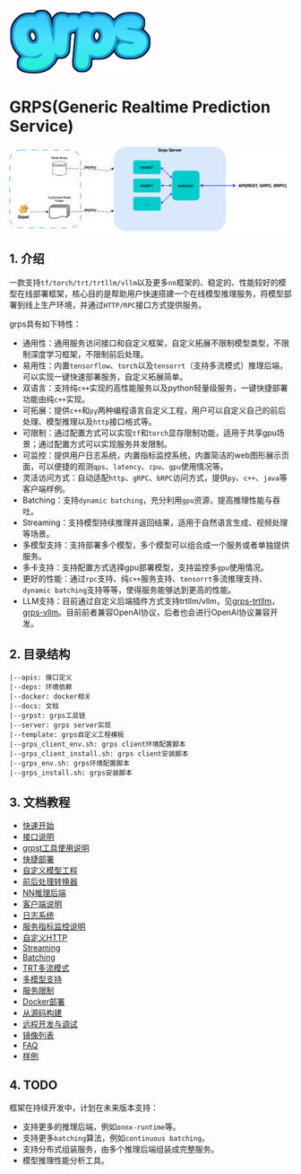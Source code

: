 ![grps.png](./docs/grps.png)

# GRPS(Generic Realtime Prediction Service)

![grps_outline.png](./docs/grps_outline.png)

## 1. 介绍

一款支持```tf/torch/trt/trtllm/vllm```以及更多```nn```框架的、稳定的、性能较好的模型在线部署框架，核心目的是帮助用户快速搭建一个在线模型推理服务，将模型部署到线上生产环境，并通过```HTTP/RPC```接口方式提供服务。

grps具有如下特性：

* 通用性：通用服务访问接口和自定义框架，自定义拓展不限制模型类型，不限制深度学习框架，不限制前后处理。
* 易用性：内置```tensorflow```、```torch```以及```tensorrt```（支持多流模式）推理后端，可以实现一键快速部署服务，自定义拓展简单。
* 双语言：支持纯```c++```实现的高性能服务以及python轻量级服务，一键快捷部署功能由纯```c++```实现。
* 可拓展：提供```c++```和```py```两种编程语言自定义工程，用户可以自定义自己的前后处理、模型推理以及```http```接口格式等。
* 可限制：通过配置方式可以实现```tf```和```torch```显存限制功能，适用于共享gpu场景；通过配置方式可以实现服务并发限制。
* 可监控：提供用户日志系统，内置指标监控系统，内置简洁的web图形展示页面，可以便捷的观测```qps```、```latency```、```cpu```、```gpu```使用情况等。
* 灵活访问方式：自动适配```http```、```gRPC```、```bRPC```访问方式，提供```py```、```c++```、```java```等客户端样例。
* Batching：支持```dynamic batching```，充分利用```gpu```资源，提高推理性能与吞吐。
* Streaming：支持模型持续推理并返回结果，适用于自然语言生成、视频处理等场景。
* 多模型支持：支持部署多个模型，多个模型可以组合成一个服务或者单独提供服务。
* 多卡支持：支持配置方式选择gpu部署模型，支持监控多```gpu```使用情况。
* 更好的性能：通过```rpc```支持、纯```c++```服务支持、```tensorrt```多流推理支持、```dynamic batching```支持等等，使得服务能够达到更高的性能。
* LLM支持：目前通过自定义后端插件方式支持trtllm/vllm，见[grps-trtllm](https://github.com/NetEase-Media/grps_trtllm)，[grps-vllm](https://github.com/NetEase-Media/grps_examples/tree/master/py_examples/vllm)。目前前者兼容OpenAI协议，后者也会进行OpenAI协议兼容开发。

## 2. 目录结构

```
|--apis: 接口定义
|--deps: 环境依赖
|--docker: docker相关
|--docs: 文档
|--grpst: grps工具链
|--server: grps server实现
|--template: grps自定义工程模板
|--grps_client_env.sh: grps client环境配置脚本
|--grps_client_install.sh: grps client安装脚本
|--grps_env.sh: grps环境配置脚本
|--grps_install.sh: grps安装脚本
```

## 3. 文档教程

* [快速开始](./docs/1_QuickStart.md)
* [接口说明](./docs/2_Interface.md)
* [grpst工具使用说明](./docs/3_Grpst.md)
* [快捷部署](./docs/4_QuickDeploy.md)
* [自定义模型工程](./docs/5_Customized.md)
* [前后处理转换器](./docs/6_InternalConverter.md)
* [NN推理后端](./docs/7_InternalInferer.md)
* [客户端说明](./docs/8_Client.md)
* [日志系统](./docs/9_Logger.md)
* [服务指标监控说明](./docs/10_Monitor.md)
* [自定义HTTP](./docs/11_CustomizedHttp.md)
* [Streaming](./docs/12_Streaming.md)
* [Batching](./docs/13_Batching.md)
* [TRT多流模式](./docs/20_TrtMultiStream.md)
* [多模型支持](./docs/14_MultiModels.md)
* [服务限制](./docs/15_ServiceLimit.md)
* [Docker部署](./docs/16_DockerDeploy.md)
* [从源码构建](./docs/17_BuildFromSources.md)
* [远程开发与调试](./docs/18_RemoteDev.md)
* [镜像列表](./docs/19_ImageList.md)
* [FAQ](./docs/90_FAQ.md)
* [样例](https://github.com/NetEase-Media/grps_examples)

## 4. TODO

框架在持续开发中，计划在未来版本支持：

* 支持更多的推理后端，例如```onnx-runtime```等。
* 支持更多```batching```算法，例如```continuous batching```。
* 支持分布式组装服务，由多个推理后端组装成完整服务。
* 模型推理性能分析工具。
